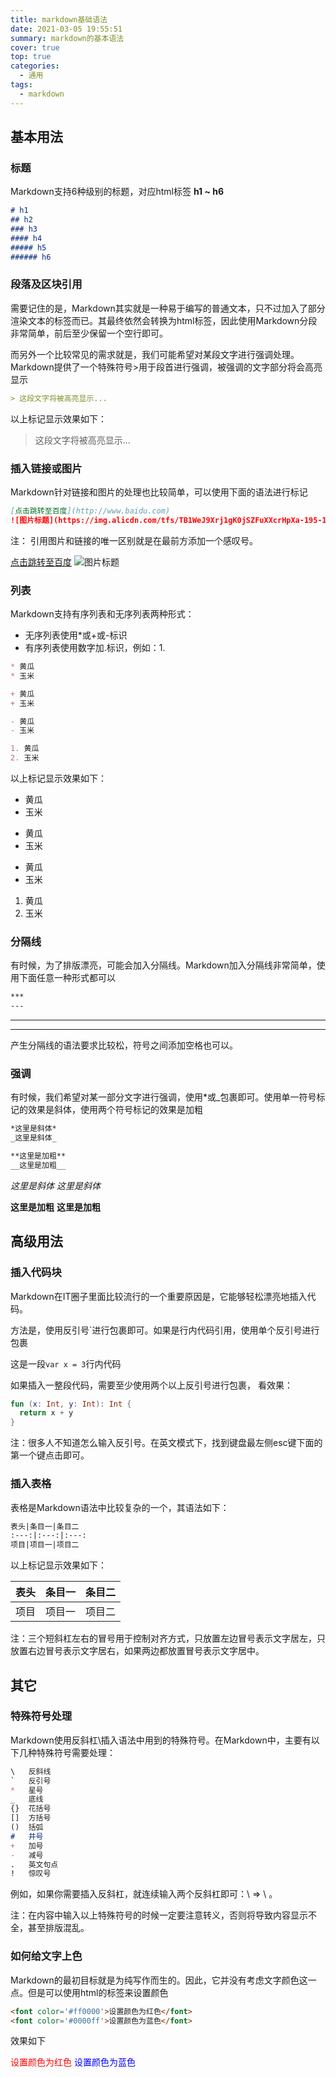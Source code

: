 ```yaml
---
title: markdown基础语法
date: 2021-03-05 19:55:51
summary: markdown的基本语法
cover: true
top: true
categories: 
  - 通用
tags: 
  - markdown
---
```

## 基本用法
### 标题
Markdown支持6种级别的标题，对应html标签 **h1 ~ h6**
```md
# h1
## h2
### h3
#### h4
##### h5
###### h6
```
### 段落及区块引用

需要记住的是，Markdown其实就是一种易于编写的普通文本，只不过加入了部分渲染文本的标签而已。其最终依然会转换为html标签，因此使用Markdown分段非常简单，前后至少保留一个空行即可。

而另外一个比较常见的需求就是，我们可能希望对某段文字进行强调处理。Markdown提供了一个特殊符号>用于段首进行强调，被强调的文字部分将会高亮显示

```md
> 这段文字将被高亮显示...
```

以上标记显示效果如下：

> 这段文字将被高亮显示...

### 插入链接或图片

Markdown针对链接和图片的处理也比较简单，可以使用下面的语法进行标记

```md
[点击跳转至百度](http://www.baidu.com)
![图片标题](https://img.alicdn.com/tfs/TB1WeJ9Xrj1gK0jSZFuXXcrHpXa-195-195.png)
```

注： 引用图片和链接的唯一区别就是在最前方添加一个感叹号。

[点击跳转至百度](http://www.baidu.com)
![图片标题](https://img.alicdn.com/tfs/TB1WeJ9Xrj1gK0jSZFuXXcrHpXa-195-195.png)

### 列表

Markdown支持有序列表和无序列表两种形式：

- 无序列表使用*或+或-标识
- 有序列表使用数字加.标识，例如：1.

```md
* 黄瓜
* 玉米

+ 黄瓜
+ 玉米

- 黄瓜
- 玉米

1. 黄瓜
2. 玉米
```
以上标记显示效果如下：

* 黄瓜
* 玉米

+ 黄瓜
+ 玉米

- 黄瓜
- 玉米

1. 黄瓜
2. 玉米

### 分隔线

有时候，为了排版漂亮，可能会加入分隔线。Markdown加入分隔线非常简单，使用下面任意一种形式都可以

```md
***
---
```

------

------

产生分隔线的语法要求比较松，符号之间添加空格也可以。

### 强调

有时候，我们希望对某一部分文字进行强调，使用*或_包裹即可。使用单一符号标记的效果是斜体，使用两个符号标记的效果是加粗

```md
*这里是斜体*
_这里是斜体_

**这里是加粗**
__这里是加粗__
```

*这里是斜体*
 *这里是斜体*

**这里是加粗**
 **这里是加粗**

## 高级用法

### 插入代码块

Markdown在IT圈子里面比较流行的一个重要原因是，它能够轻松漂亮地插入代码。

方法是，使用反引号`进行包裹即可。如果是行内代码引用，使用单个反引号进行包裹

这是一段`var x = 3`行内代码

如果插入一整段代码，需要至少使用两个以上反引号进行包裹， 看效果：

```kotlin
fun (x: Int, y: Int): Int {
  return x + y
}
```

注：很多人不知道怎么输入反引号。在英文模式下，找到键盘最左侧esc键下面的第一个键点击即可。

### 插入表格

表格是Markdown语法中比较复杂的一个，其语法如下：

```md
表头|条目一|条目二
:---:|:---:|:---:
项目|项目一|项目二
```

以上标记显示效果如下：

| 表头 | 条目一 | 条目二 |
| :--: | :----: | :----: |
| 项目 | 项目一 | 项目二 |

注：三个短斜杠左右的冒号用于控制对齐方式，只放置左边冒号表示文字居左，只放置右边冒号表示文字居右，如果两边都放置冒号表示文字居中。

## 其它

### 特殊符号处理

Markdown使用反斜杠\插入语法中用到的特殊符号。在Markdown中，主要有以下几种特殊符号需要处理：

```md
\   反斜线
`   反引号
*   星号
_   底线
{}  花括号
[]  方括号
()  括弧
#   井号
+   加号
-   减号
.   英文句点
!   惊叹号
```

例如，如果你需要插入反斜杠，就连续输入两个反斜杠即可：\\ => \ 。

注：在内容中输入以上特殊符号的时候一定要注意转义，否则将导致内容显示不全，甚至排版混乱。

### 如何给文字上色

Markdown的最初目标就是为纯写作而生的。因此，它并没有考虑文字颜色这一点。但是可以使用html的标签来设置颜色

```html
<font color='#ff0000'>设置颜色为红色</font>
<font color='#0000ff'>设置颜色为蓝色</font>
```

效果如下

<font color='#ff0000'>设置颜色为红色</font>
<font color='#0000ff'>设置颜色为蓝色</font>
